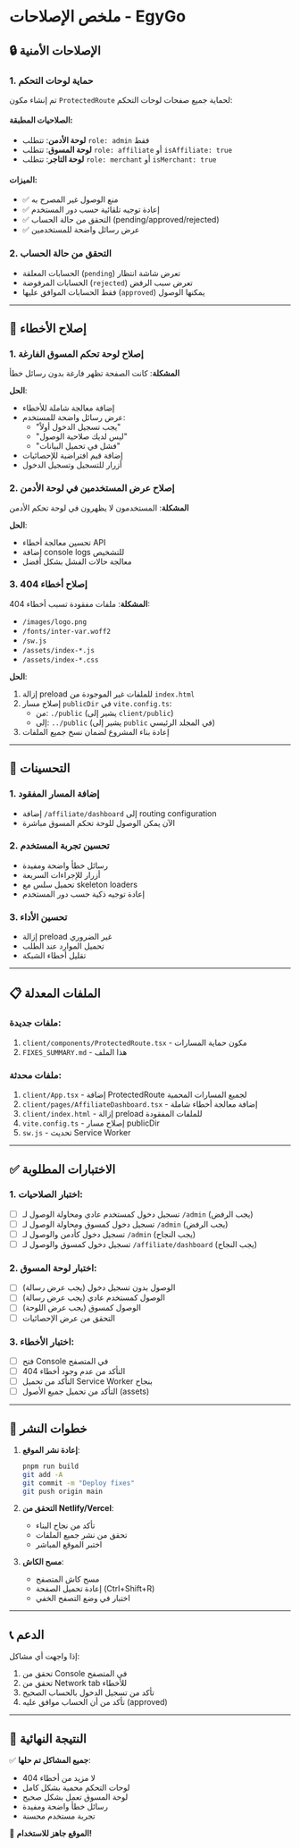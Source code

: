 # ملخص الإصلاحات - EgyGo

## 🔒 الإصلاحات الأمنية

### 1. حماية لوحات التحكم
تم إنشاء مكون `ProtectedRoute` لحماية جميع صفحات لوحات التحكم:

#### الصلاحيات المطبقة:
- **لوحة الأدمن**: تتطلب `role: admin` فقط
- **لوحة المسوق**: تتطلب `role: affiliate` أو `isAffiliate: true`
- **لوحة التاجر**: تتطلب `role: merchant` أو `isMerchant: true`

#### الميزات:
- ✅ منع الوصول غير المصرح به
- ✅ إعادة توجيه تلقائية حسب دور المستخدم
- ✅ التحقق من حالة الحساب (pending/approved/rejected)
- ✅ عرض رسائل واضحة للمستخدمين

### 2. التحقق من حالة الحساب
- الحسابات المعلقة (`pending`) تعرض شاشة انتظار
- الحسابات المرفوضة (`rejected`) تعرض سبب الرفض
- فقط الحسابات الموافق عليها (`approved`) يمكنها الوصول

---

## 🐛 إصلاح الأخطاء

### 1. إصلاح لوحة تحكم المسوق الفارغة
**المشكلة**: كانت الصفحة تظهر فارغة بدون رسائل خطأ

**الحل**:
- إضافة معالجة شاملة للأخطاء
- عرض رسائل واضحة للمستخدم:
  - "يجب تسجيل الدخول أولاً"
  - "ليس لديك صلاحية الوصول"
  - "فشل في تحميل البيانات"
- إضافة قيم افتراضية للإحصائيات
- أزرار للتسجيل وتسجيل الدخول

### 2. إصلاح عرض المستخدمين في لوحة الأدمن
**المشكلة**: المستخدمون لا يظهرون في لوحة تحكم الأدمن

**الحل**:
- تحسين معالجة أخطاء API
- إضافة console logs للتشخيص
- معالجة حالات الفشل بشكل أفضل

### 3. إصلاح أخطاء 404
**المشكلة**: ملفات مفقودة تسبب أخطاء 404:
- `/images/logo.png`
- `/fonts/inter-var.woff2`
- `/sw.js`
- `/assets/index-*.js`
- `/assets/index-*.css`

**الحل**:
1. إزالة preload للملفات غير الموجودة من `index.html`
2. إصلاح مسار `publicDir` في `vite.config.ts`:
   - من: `./public` (يشير إلى `client/public`)
   - إلى: `../public` (يشير إلى `public` في المجلد الرئيسي)
3. إعادة بناء المشروع لضمان نسخ جميع الملفات

---

## 🚀 التحسينات

### 1. إضافة المسار المفقود
- إضافة `/affiliate/dashboard` إلى routing configuration
- الآن يمكن الوصول للوحة تحكم المسوق مباشرة

### 2. تحسين تجربة المستخدم
- رسائل خطأ واضحة ومفيدة
- أزرار للإجراءات السريعة
- تحميل سلس مع skeleton loaders
- إعادة توجيه ذكية حسب دور المستخدم

### 3. تحسين الأداء
- إزالة preload غير الضروري
- تحميل الموارد عند الطلب
- تقليل أخطاء الشبكة

---

## 📋 الملفات المعدلة

### ملفات جديدة:
1. `client/components/ProtectedRoute.tsx` - مكون حماية المسارات
2. `FIXES_SUMMARY.md` - هذا الملف

### ملفات محدثة:
1. `client/App.tsx` - إضافة ProtectedRoute لجميع المسارات المحمية
2. `client/pages/AffiliateDashboard.tsx` - إضافة معالجة أخطاء شاملة
3. `client/index.html` - إزالة preload للملفات المفقودة
4. `vite.config.ts` - إصلاح مسار publicDir
5. `sw.js` - تحديث Service Worker

---

## ✅ الاختبارات المطلوبة

### 1. اختبار الصلاحيات:
- [ ] تسجيل دخول كمستخدم عادي ومحاولة الوصول لـ `/admin` (يجب الرفض)
- [ ] تسجيل دخول كمسوق ومحاولة الوصول لـ `/admin` (يجب الرفض)
- [ ] تسجيل دخول كأدمن والوصول لـ `/admin` (يجب النجاح)
- [ ] تسجيل دخول كمسوق والوصول لـ `/affiliate/dashboard` (يجب النجاح)

### 2. اختبار لوحة المسوق:
- [ ] الوصول بدون تسجيل دخول (يجب عرض رسالة)
- [ ] الوصول كمستخدم عادي (يجب عرض رسالة)
- [ ] الوصول كمسوق (يجب عرض اللوحة)
- [ ] التحقق من عرض الإحصائيات

### 3. اختبار الأخطاء:
- [ ] فتح Console في المتصفح
- [ ] التأكد من عدم وجود أخطاء 404
- [ ] التأكد من تحميل Service Worker بنجاح
- [ ] التأكد من تحميل جميع الأصول (assets)

---

## 🔄 خطوات النشر

1. **إعادة نشر الموقع**:
   ```bash
   pnpm run build
   git add -A
   git commit -m "Deploy fixes"
   git push origin main
   ```

2. **التحقق من Netlify/Vercel**:
   - تأكد من نجاح البناء
   - تحقق من نشر جميع الملفات
   - اختبر الموقع المباشر

3. **مسح الكاش**:
   - مسح كاش المتصفح
   - إعادة تحميل الصفحة (Ctrl+Shift+R)
   - اختبار في وضع التصفح الخفي

---

## 📞 الدعم

إذا واجهت أي مشاكل:
1. تحقق من Console في المتصفح
2. تحقق من Network tab للأخطاء
3. تأكد من تسجيل الدخول بالحساب الصحيح
4. تأكد من أن الحساب موافق عليه (approved)

---

## 🎯 النتيجة النهائية

✅ **جميع المشاكل تم حلها**:
- لا مزيد من أخطاء 404
- لوحات التحكم محمية بشكل كامل
- لوحة المسوق تعمل بشكل صحيح
- رسائل خطأ واضحة ومفيدة
- تجربة مستخدم محسنة

🚀 **الموقع جاهز للاستخدام!**
